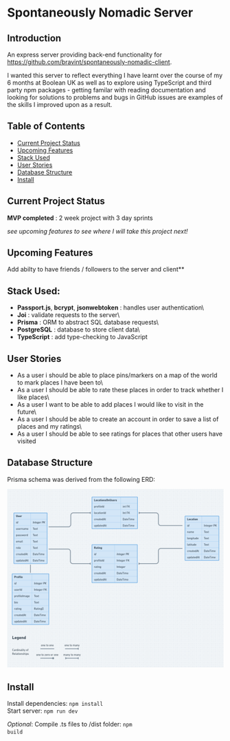 # Spontaneously Nomadic Server

## Introduction

An express server providing back-end functionality for https://github.com/bravint/spontaneously-nomadic-client.

I wanted this server to reflect everything I have learnt over the course of my 6 months at Boolean UK as well as to explore using TypeScript and third party npm packages - getting familar with reading documentation and looking for solutions to problems and bugs in GitHub issues are examples of the skills I improved upon as a result.

## Table of Contents

 - [Current Project Status](#Current-Project-Status)
 - [Upcoming Features](#Upcoming-Features)
 - [Stack Used](#Stack-Used)
 - [User Stories](#User-Stories)
 - [Database Structure](#Database-Structure)
 - [Install](#Install)

## Current Project Status

**MVP completed** : 2 week project with 3 day sprints

*see upcoming features to see where I will take this project next!*

## Upcoming Features

Add abilty to have friends / followers to the server and client**

## Stack Used:

 - **Passport.js**, **bcrypt**, **jsonwebtoken** : handles user authentication\
 - **Joi** : validate requests to the server\
 - **Prisma** : ORM to abstract SQL database requests\
 - **PostgreSQL** : database to store client data\
 - **TypeScript** : add type-checking to JavaScript


## User Stories

 - As a user i should be able to place pins/markers on a map of the world to mark places I have been to\
 - As a user I should be able to rate these places in order to track whether I like places\
 - As a user I want to be able to add places I would like to visit in the future\
 - As a user I should be able to create an account in order to save a list of places and my ratings\
 - As a user I should be able to see ratings for places that other users have visited

## Database Structure

Prisma schema was derived from the following ERD:

![ERD](./assets/erd.png)

## Install

Install dependencies: <code>npm install</code>\
Start server: <code>npm run dev</code>

*Optional*: Compile .ts files to /dist folder: <code>npm build</code>